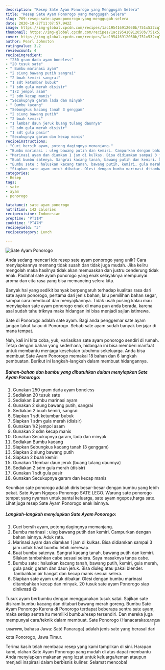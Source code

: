 ```yaml
---
description: "Resep Sate Ayam Ponorogo yang Menggugah Selera"
title: "Resep Sate Ayam Ponorogo yang Menggugah Selera"
slug: 709-resep-sate-ayam-ponorogo-yang-menggugah-selera
date: 2020-10-27T11:07:57.942Z
image: https://img-global.cpcdn.com/recipes/1ac195416912050b/751x532cq70/sate-ayam-ponorogo-foto-resep-utama.jpg
thumbnail: https://img-global.cpcdn.com/recipes/1ac195416912050b/751x532cq70/sate-ayam-ponorogo-foto-resep-utama.jpg
cover: https://img-global.cpcdn.com/recipes/1ac195416912050b/751x532cq70/sate-ayam-ponorogo-foto-resep-utama.jpg
author: Pearl Johnston
ratingvalue: 3.2
reviewcount: 4
recipeingredient:
- "250 gram dada ayam boneless"
- "20 tusuk sate"
- " Bumbu marinasi ayam"
- "2 siung bawang putih sangrai"
- "2 buah kemiri sangrai"
- "1 sdt ketumbar bubuk"
- "1 sdm gula merah disisir"
- "1/2 jempol asam"
- "2 sdm kecap manis"
- "Secukupnya garam lada dan minyak"
- " Bumbu kacang"
- "Sebungkus kacang tanah 3 genggam"
- "2 siung bawang putih"
- "2 buah kemiri"
- "1 lembar daun jeruk buang tulang daunnya"
- "2 sdm gula merah disisir"
- "1 sdt gula pasir"
- "Secukupnya garam dan kecap manis"
recipeinstructions:
- "Cuci bersih ayam, potong dagingnya memanjang."
- "Bumbu marinasi : uleg bawang putih dan kemiri. Campurkan dengan bahan lainnya. Aduk rata."
- "Marinasi ayam dan diamkan 1 jam di kulkas. Bisa didiamkan sampai 3 jam untuk hasil bumbu lebih meresap."
- "Buat bumbu satenya. Sangrai kacang tanah, bawang putih dan kemiri. Silakan tambahkan cabe sesuai selera. Saya masaknya tanpa cabe."
- "Bumbu sate : haluskan kacang tanah, bawang putih, kemiri, gula merah, gula pasir, garam dan daun jeruk. Bisa diuleg atau pakai blender. Tambahkan air hangat dan kecap manis sesuai selera."
- "Siapkan sate ayam untuk dibakar. Olesi dengan bumbu marinasi ditambahkan kecap dan minyak. 20 tusuk sate ayam Ponorogo siap dinikmati 😋"
categories:
- Resep
tags:
- sate
- ayam
- ponorogo

katakunci: sate ayam ponorogo 
nutrition: 142 calories
recipecuisine: Indonesian
preptime: "PT11M"
cooktime: "PT47M"
recipeyield: "3"
recipecategory: Lunch

---
```



![Sate Ayam Ponorogo](https://img-global.cpcdn.com/recipes/1ac195416912050b/751x532cq70/sate-ayam-ponorogo-foto-resep-utama.jpg)

Anda sedang mencari ide resep sate ayam ponorogo yang unik? Cara menyiapkannya memang tidak susah dan tidak juga mudah. Jika keliru mengolah maka hasilnya tidak akan memuaskan dan justru cenderung tidak enak. Padahal sate ayam ponorogo yang enak selayaknya mempunyai aroma dan cita rasa yang bisa memancing selera kita.

Banyak hal yang sedikit banyak berpengaruh terhadap kualitas rasa dari sate ayam ponorogo, pertama dari jenis bahan, lalu pemilihan bahan segar, sampai cara membuat dan menyajikannya. Tidak usah pusing kalau mau menyiapkan sate ayam ponorogo enak di mana pun anda berada, karena asal sudah tahu triknya maka hidangan ini bisa menjadi sajian istimewa.

Sate di Ponorogo adalah sate ayam. Bagi anda penggemar sate ayam jangan takut kalau di Ponorogo. Sebab sate ayam sudah banyak berjajar di mana tempat.


Nah, kali ini kita coba, yuk, variasikan sate ayam ponorogo sendiri di rumah. Tetap dengan bahan yang sederhana, hidangan ini bisa memberi manfaat untuk membantu menjaga kesehatan tubuhmu sekeluarga. Anda bisa membuat Sate Ayam Ponorogo memakai 18 bahan dan 6 langkah pembuatan. Berikut ini langkah-langkah dalam membuat hidangannya.

<!--inarticleads1-->

##### Bahan-bahan dan bumbu yang dibutuhkan dalam menyiapkan Sate Ayam Ponorogo:

1. Gunakan 250 gram dada ayam boneless
1. Sediakan 20 tusuk sate
1. Sediakan  Bumbu marinasi ayam
1. Gunakan 2 siung bawang putih, sangrai
1. Sediakan 2 buah kemiri, sangrai
1. Siapkan 1 sdt ketumbar bubuk
1. Siapkan 1 sdm gula merah (disisir)
1. Gunakan 1/2 jempol asam
1. Gunakan 2 sdm kecap manis
1. Gunakan Secukupnya garam, lada dan minyak
1. Sediakan  Bumbu kacang
1. Siapkan Sebungkus kacang tanah (3 genggam)
1. Siapkan 2 siung bawang putih
1. Siapkan 2 buah kemiri
1. Gunakan 1 lembar daun jeruk (buang tulang daunnya)
1. Sediakan 2 sdm gula merah (disisir)
1. Gunakan 1 sdt gula pasir
1. Gunakan Secukupnya garam dan kecap manis


Keunikan sate ponorogo adalah diris besar-besar dengan bumbu yang lebih pekat. Sate Ayam Ngepos Ponorogo SATE LEGO. Warung sate ponorogo tempat yang nyaman untuk santai keluarga, sate ayam ngepos,harga sate. Lihat juga resep Sate Ayam Ponorogo enak lainnya. 

<!--inarticleads2-->

##### Langkah-langkah menyiapkan Sate Ayam Ponorogo:

1. Cuci bersih ayam, potong dagingnya memanjang.
1. Bumbu marinasi : uleg bawang putih dan kemiri. Campurkan dengan bahan lainnya. Aduk rata.
1. Marinasi ayam dan diamkan 1 jam di kulkas. Bisa didiamkan sampai 3 jam untuk hasil bumbu lebih meresap.
1. Buat bumbu satenya. Sangrai kacang tanah, bawang putih dan kemiri. Silakan tambahkan cabe sesuai selera. Saya masaknya tanpa cabe.
1. Bumbu sate : haluskan kacang tanah, bawang putih, kemiri, gula merah, gula pasir, garam dan daun jeruk. Bisa diuleg atau pakai blender. Tambahkan air hangat dan kecap manis sesuai selera.
1. Siapkan sate ayam untuk dibakar. Olesi dengan bumbu marinasi ditambahkan kecap dan minyak. 20 tusuk sate ayam Ponorogo siap dinikmati 😋


Tusuk ayam berbumbu dengan menggunakan tusuk satai. Sajikan sate disiram bumbu kacang dan ditaburi bawang merah goreng. Bumbu Sate Ayam Ponorogo Karena di Ponorogo terdapat beberapa sentra sate ayam, maka setiap sentra itu memiliki bumbu/resep tersendiri. Dan mereka juga mempunyai cara/teknik dalam membuat. Sate Ponorogo (Hanacaraka:ꦱꦠꦺ ꦥꦤꦫꦒ, bahasa Jawa: Saté Panaraga) adalah jenis sate yang berasal dari kota Ponorogo, Jawa Timur. 

Terima kasih telah membaca resep yang kami tampilkan di sini. Harapan kami, olahan Sate Ayam Ponorogo yang mudah di atas dapat membantu Anda menyiapkan makanan yang lezat untuk keluarga/teman ataupun menjadi inspirasi dalam berbisnis kuliner. Selamat mencoba!
